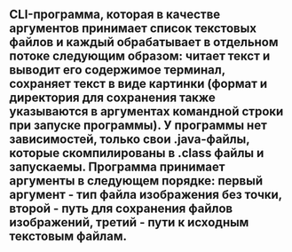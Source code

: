 ## CLI-программа, которая в качестве аргументов принимает список текстовых файлов и каждый обрабатывает в отдельном потоке следующим образом: читает текст и выводит его содержимое терминал, сохраняет текст в виде картинки (формат и директория для сохранения также указываются в аргументах командной строки при запуске программы). У программы нет зависимостей, только свои .java-файлы, которые скомпилированы в .class файлы и запускаемы. Программа принимает аргументы в следующем порядке: первый аргумент - тип файла изображения без точки, второй - путь для сохранения файлов изображений, третий - пути к исходным текстовым файлам.
